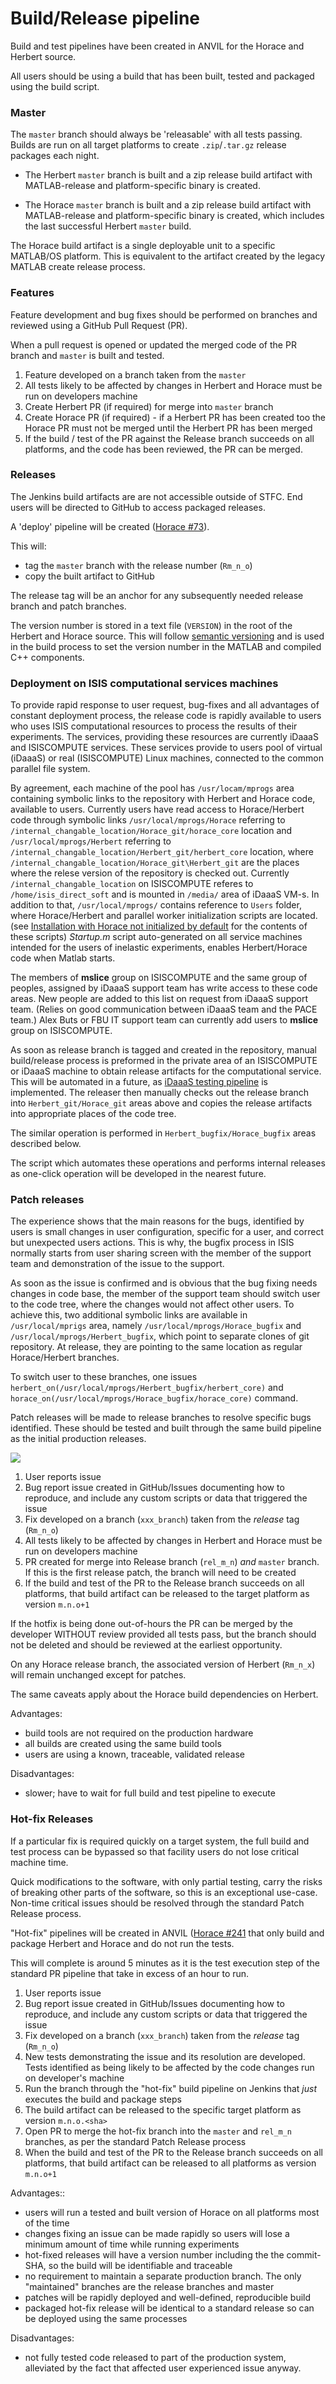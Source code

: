 # Build/Release pipeline

Build and test pipelines have been created in ANVIL for the Horace and Herbert source.

All users should be using a build that has been built, tested and packaged using the build script.

### Master

The `master` branch should always be 'releasable' with all tests passing. Builds are run on all target platforms to create `.zip`/`.tar.gz` release packages each night.

- The Herbert `master` branch is built and a zip release build artifact with MATLAB-release and platform-specific binary is created.

- The Horace `master` branch is built and a zip release build artifact with MATLAB-release and platform-specific binary is created, which includes the last successful Herbert `master` build.

The Horace build artifact is a single deployable unit to a specific MATLAB/OS platform. This is equivalent to the artifact created by the legacy MATLAB create release process.

### Features

Feature development and bug fixes should be performed on branches and reviewed using a GitHub Pull Request (PR).

When a pull request is opened or updated the merged code of the PR branch and `master` is built and tested.

1. Feature developed on a branch taken from the `master`
2. All tests likely to be affected by changes in Herbert and Horace must be run on developers machine
3. Create Herbert PR (if required) for merge into `master` branch
4. Create Horace PR (if required) - if a Herbert PR has been created too the Horace PR must not be merged until the Herbert PR has been merged
5. If the build / test of the PR against the Release branch succeeds on all platforms, and the code has been reviewed, the PR can be merged.

### Releases

The Jenkins build artifacts are are not accessible outside of STFC. End users will be directed to GitHub to access packaged releases.

A 'deploy' pipeline will be created ([Horace #73](https://github.com/pace-neutrons/Horace/issues/73)).

This will:

- tag the `master` branch with the release number (`Rm_n_o`)
- copy the built artifact to GitHub

The release tag will be an anchor for any subsequently needed release branch and patch branches.

The version number is stored in a text file (`VERSION`) in the root of the Herbert and Horace source. This will follow [semantic versioning](https://semver.org/) and is used in the build process to set the version number in the MATLAB and compiled C++ components.

### Deployment on ISIS computational services machines
To provide rapid response to user request, bug-fixes and all advantages of constant deployment process, the release code is rapidly available to users who uses ISIS computational resources to process the results of their experiments. The services, providing these resources are currently iDaaaS and ISISCOMPUTE services. These services provide to users pool of virtual (iDaaaS) or real (ISISCOMPUTE) Linux machines, connected to the common parallel file system.

By agreement, each machine of the pool has `/usr/locam/mprogs` area containing symbolic links to the repository with Herbert and Horace code, available to users. Currently users have read access to Horace/Herbert code through symbolic links `/usr/local/mprogs/Horace` referring to `/internal_changable_location/Horace_git/horace_core` location and  `/usr/local/mprogs/Herbert` referring to `/internal_changable_location/Herbert_git/herbert_core` location, where `/internal_changable_location/Horace_git\Herbert_git` are the places where the relese version of the repository is checked out. Currently `/internal_changable_location` on ISISCOMPUTE referes to `/home/isis_direct_soft` and is mounted in `/media/` area of iDaaaS VM-s. In addition to that, `/usr/local/mprogs/` contains reference to `Users` folder, where Horace/Herbert and parallel worker initialization scripts are located. (see [Installation with Horace not initialized by default](http://horace.isis.rl.ac.uk/Download_and_setup#Installation_with_Horace_not_initialized_by_default_on_starting_Matlab) for the contents of these scripts)
*Startup.m* script auto-generated on all service machines intended for the users of inelastic experiments, enables Herbert/Horace code when Matlab starts.

The members of **mslice** group on ISISCOMPUTE and the same group of peoples, assigned by iDaaaS support team has write access to these code areas. New people are added to this list on request from iDaaaS support team. (Relies on good communication between iDaaaS team and the PACE team.) Alex Buts or FBU IT support team can currently add users to **mslice** group on ISISCOMPUTE.

As soon as release branch is tagged and created in the repository, manual build/release process is preformed in the private area of an ISISCOMPUTE or iDaaaS machine to obtain release artifacts for the computational service. This will be automated in a future, as [iDaaaS testing pipeline](https://github.com/pace-neutrons/Horace/issues/271) is implemented. The releaser then manually checks out the release branch into `Herbert_git/Horace_git` areas above and copies the release artifacts into appropriate places of the code tree.

The similar operation is performed in `Herbert_bugfix/Horace_bugfix` areas described below.

The script which automates these operations and performs internal releases as one-click operation will be developed in the nearest future.


### Patch releases

The experience shows that the main reasons for the bugs, identified by users is small changes in user configuration, specific for a user, and correct but unexpected users actions. This is why, the bugfix process in ISIS normally starts from user sharing screen with the member of the support team and demonstration of the issue to the support.

As soon as the issue is confirmed and is obvious that the bug fixing needs changes in code base, the member of the support team should switch user to the code tree, where the changes would not affect other users.
To achieve this, two additional symbolic links are available in  `/usr/local/mprigs` area, namely  `/usr/local/mprogs/Horace_bugfix` and `/usr/local/mprogs/Herbert_bugfix`, which point to separate clones of git repository. At release, they are pointing to the same location as regular Horace/Herbert branches.


To switch user to these branches, one issues `herbert_on(/usr/local/mprogs/Herbert_bugfix/herbert_core)` and `horace_on(/usr/local/mprogs/Horace_bugfix/horace_core)` command.


Patch releases will be made to release branches to resolve specific bugs identified. These should be tested and built through the same build pipeline as the initial production releases.

<img src="./images/10_git_hotfix_branches.png">

1. User reports issue
2. Bug report issue created in GitHub/Issues documenting how to reproduce, and include any custom scripts or data that triggered the issue
3. Fix developed on a branch (`xxx_branch`) taken from the *release* tag (`Rm_n_o`)
4. All tests likely to be affected by changes in Herbert and Horace must be run on developers machine
5. PR created for merge into Release branch (`rel_m_n`) *and* `master` branch. If this is the first release patch, the branch will need to be created
6. If the build and test of the PR to the Release branch succeeds on all platforms, that build artifact can be released to the target platform as version `m.n.o+1`

If the hotfix is being done out-of-hours the PR can be merged by the developer WITHOUT review provided all tests pass, but the branch should not be deleted and should be reviewed at the earliest opportunity.

On any Horace release branch, the associated version of Herbert (`Rm_n_x`) will remain unchanged except for patches.

The same caveats apply about the Horace build dependencies on Herbert.

Advantages:

- build tools are not required on the production hardware
- all builds are created using the same build tools
- users are using a known, traceable, validated release

Disadvantages:

- slower; have to wait for full build and test pipeline to execute



### Hot-fix Releases

If a particular fix is required quickly on a target system, the full build and test process can be bypassed so that facility users do not lose critical machine time.

Quick modifications to the software, with only partial testing, carry the risks of breaking other parts of the software, so this is an exceptional use-case. Non-time critical issues should be resolved through the standard Patch Release process.

"Hot-fix" pipelines will be created in ANVIL ([Horace #241](https://github.com/pace-neutrons/Horace/issues/241) that only build and package Herbert and Horace and do not run the tests.

This will complete is around 5 minutes as it is the test execution step of the standard PR pipeline that take in excess of an hour to run.

1. User reports issue
2. Bug report issue created in GitHub/Issues documenting how to reproduce, and include any custom scripts or data that triggered the issue
3. Fix developed on a branch (`xxx_branch`) taken from the *release* tag (`Rm_n_o`)
4. New tests demonstrating the issue and its resolution are developed. Tests identified as being likely to be affected by the code changes run on developer's machine
5. Run the branch through the "hot-fix" build pipeline on Jenkins that *just* executes the build and package steps
6. The build artifact can be released to the specific target platform as version `m.n.o.<sha>`
7. Open PR to merge the hot-fix branch into the `master` and `rel_m_n` branches, as per the standard Patch Release process
8. When the build and test of the PR to the Release branch succeeds on all platforms, that build artifact can be released to all platforms as version `m.n.o+1`



Advantages::

- users will run a tested and built version of Horace on all platforms most of the time
- changes fixing an issue can be made rapidly so users will lose a minimum amount of time while running experiments
- hot-fixed releases will have a version number including the the commit-SHA, so the build will be identifiable and traceable
- no requirement to maintain a separate production branch. The only "maintained" branches are the release branches and master
- patches will be rapidly deployed and well-defined, reproducible build
- packaged hot-fix release will be identical to a standard release so can be deployed using the same processes

Disadvantages:

- not fully tested code released to part of the production system, alleviated by the fact that affected user experienced issue anyway.

